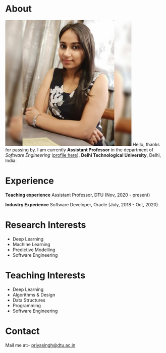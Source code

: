 # About
<img src="pic.jpeg" width="400" height="400">   Hello, thanks for passing by. I am currently **Assistant Professor** in the department of *Software Engineering* ([profile here](http://www.dtu.ac.in/Web/Departments/SE/faculty)), **Delhi Technological University**, Delhi, India.

# Experience

**Teaching experience**
Assistant Professor, DTU (Nov, 2020 - present)

**Industry Experience**
Software Developer, Oracle (July, 2018 - Oct, 2020)


# Research Interests
- Deep Learning
- Machine Learning
- Predictive Modelling
- Software Engineering


# Teaching Interests
- Deep Learning
- Algorithms & Design
- Data Structures
- Programming
- Software Engineering


# Contact
Mail me at:- priyasingh@dtu.ac.in
